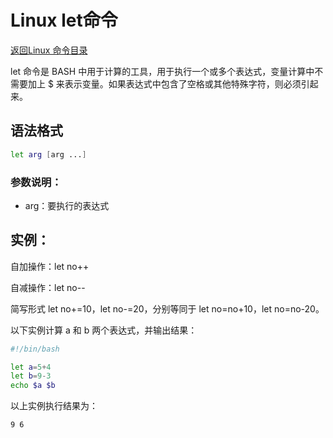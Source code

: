 # Linux let命令
[返回Linux 命令目录](11.Linux命令大全.md)

let 命令是 BASH 中用于计算的工具，用于执行一个或多个表达式，变量计算中不需要加上 $ 来表示变量。如果表达式中包含了空格或其他特殊字符，则必须引起来。

## 语法格式
```bash
let arg [arg ...]
```

### 参数说明：
* arg：要执行的表达式

## 实例：
自加操作：let no++

自减操作：let no--

简写形式 let no+=10，let no-=20，分别等同于 let no=no+10，let no=no-20。

以下实例计算 a 和 b 两个表达式，并输出结果：
```bash
#!/bin/bash

let a=5+4
let b=9-3 
echo $a $b
```

以上实例执行结果为：
```bash
9 6
```